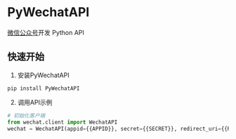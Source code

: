 # PyWechatAPI

[微信公众号](https://mp.weixin.qq.com)开发 Python API

## 快速开始
1. 安装PyWechatAPI
```
pip install PyWechatAPI
```
2. 调用API示例
```python
# 初始化客户端
from wechat.client import WechatAPI
wechat = WechatAPI(appid={{APPID}}, secret={{SECRET}}, redirect_uri={{REDIRECT_URI}})

```
